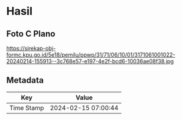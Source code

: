 # Hasil

## Foto C Plano

https://sirekap-obj-formc.kpu.go.id/5e18/pemilu/ppwp/31/71/06/10/01/3171061001022-20240214-155913--3c768e57-e197-4e2f-bcd6-10036ae08f38.jpg


## Metadata

| Key        | Value               |
| ---------- | ------------------- |
| Time Stamp | 2024-02-15 07:00:44 |



